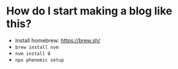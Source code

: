 # How do I start making a blog like this?

- Install homebrew: https://brew.sh/
- `brew install nvm`
- `nvm install 8`
- `npx phenomic setup`
